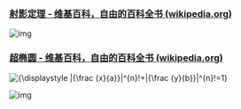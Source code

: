 

### [射影定理 - 维基百科，自由的百科全书 (wikipedia.org)](https://zh.wikipedia.org/wiki/射影定理)

![img](https://upload.wikimedia.org/wikipedia/commons/c/c6/%E5%B0%84%E5%BD%B1%E5%AE%9A%E7%90%86_2.jpg)

### [超椭圆 - 维基百科，自由的百科全书 (wikipedia.org)](https://zh.wikipedia.org/wiki/超橢圓)

![{\displaystyle |{\frac {x}{a}}|^{n}\!+|{\frac {y}{b}}|^{n}\!=1}](https://wikimedia.org/api/rest_v1/media/math/render/svg/eba3cabee55bc40a87aafc592011d87bc3c23a86)

![img](https://upload.wikimedia.org/wikipedia/commons/thumb/e/ef/Lame_anima.gif/300px-Lame_anima.gif)